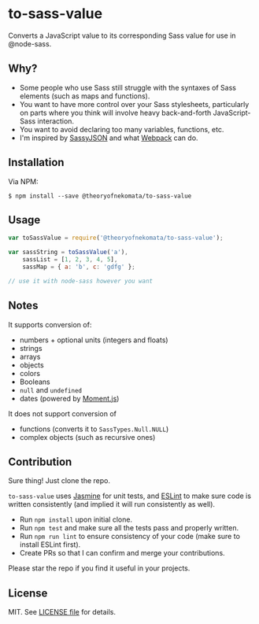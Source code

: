 # to-sass-value

Converts a JavaScript value to its corresponding Sass value for use in @node-sass.

## Why?

- Some people who use Sass still struggle with the syntaxes of Sass elements (such as
  maps and functions).
- You want to have more control over your Sass stylesheets, particularly on parts where
  you think will involve heavy back-and-forth JavaScript-Sass interaction.
- You want to avoid declaring too many variables, functions, etc.
- I'm inspired by [SassyJSON](http://hugogiraudel.com/2014/01/20/json-in-sass/) and what
  [Webpack](https://webpack.github.io) can do.

## Installation

Via NPM:

	$ npm install --save @theoryofnekomata/to-sass-value

## Usage

```javascript
var toSassValue = require('@theoryofnekomata/to-sass-value');

var sassString = toSassValue('a'),
	sassList = [1, 2, 3, 4, 5],
	sassMap = { a: 'b', c: 'gdfg' };

// use it with node-sass however you want
```

## Notes

It supports conversion of:
- numbers + optional units (integers and floats)
- strings
- arrays
- objects
- colors
- Booleans
- `null` and `undefined`
- dates (powered by [Moment.js](https://momentjs.com))

It does not support conversion of
- functions (converts it to `SassTypes.Null.NULL`)
- complex objects (such as recursive ones)

## Contribution

Sure thing! Just clone the repo.

`to-sass-value` uses [Jasmine](https://jasmine.github.io) for unit tests, and
[ESLint](http://eslint.org) to make sure code is written consistently (and implied it will
run consistently as well).

- Run `npm install` upon initial clone.
- Run `npm test` and make sure all the tests pass and properly written.
- Run `npm run lint` to ensure consistency of your code (make sure to install ESLint first).
- Create PRs so that I can confirm and merge your contributions.

Please star the repo if you find it useful in your projects.

## License

MIT. See [LICENSE file](https://raw.githubusercontent.com/Temoto-kun/to-sass-value/master/LICENSE) for details.
